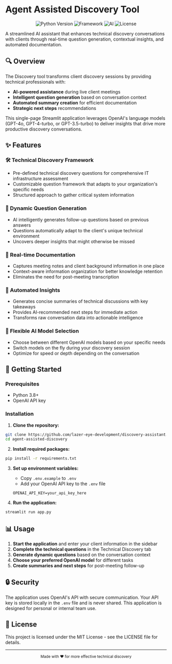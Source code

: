 # Agent Assisted Discovery Tool

<p align="center">
  <img src="https://img.shields.io/badge/Python-3.8+-blue.svg" alt="Python Version">
  <img src="https://img.shields.io/badge/Framework-Streamlit-FF4B4B.svg" alt="Framework">
  <img src="https://img.shields.io/badge/AI-OpenAI-412991.svg" alt="AI">
  <img src="https://img.shields.io/badge/License-MIT-green.svg" alt="License">
</p>

A streamlined AI assistant that enhances technical discovery conversations with clients through real-time question generation, contextual insights, and automated documentation.






## 🔍 Overview

The Discovery tool transforms client discovery sessions by providing technical professionals with:

- **AI-powered assistance** during live client meetings
- **Intelligent question generation** based on conversation context
- **Automated summary creation** for efficient documentation
- **Strategic next steps** recommendations

This single-page Streamlit application leverages OpenAI's language models (GPT-4o, GPT-4-turbo, or GPT-3.5-turbo) to deliver insights that drive more productive discovery conversations.


## ✨ Features

### 🛠️ Technical Discovery Framework
- Pre-defined technical discovery questions for comprehensive IT infrastructure assessment
- Customizable question framework that adapts to your organization's specific needs
- Structured approach to gather critical system information

### 🤖 Dynamic Question Generation
- AI intelligently generates follow-up questions based on previous answers
- Questions automatically adapt to the client's unique technical environment
- Uncovers deeper insights that might otherwise be missed

### 📝 Real-time Documentation
- Captures meeting notes and client background information in one place
- Context-aware information organization for better knowledge retention
- Eliminates the need for post-meeting transcription

### 🧠 Automated Insights
- Generates concise summaries of technical discussions with key takeaways
- Provides AI-recommended next steps for immediate action
- Transforms raw conversation data into actionable intelligence

### 🔄 Flexible AI Model Selection
- Choose between different OpenAI models based on your specific needs
- Switch models on the fly during your discovery session
- Optimize for speed or depth depending on the conversation

## 🚀 Getting Started

### Prerequisites
- Python 3.8+
- OpenAI API key

### Installation

1. **Clone the repository:**
```bash
git clone https://github.com/lazer-eye-development/discovery-assistant.git
cd agent-assisted-discovery
```

2. **Install required packages:**
```bash
pip install -r requirements.txt
```

3. **Set up environment variables:**
   - Copy `.env.example` to `.env`
   - Add your OpenAI API key to the `.env` file
   ```
   OPENAI_API_KEY=your_api_key_here
   ```

4. **Run the application:**
```bash
streamlit run app.py
```

## 📊 Usage

1. **Start the application** and enter your client information in the sidebar
2. **Complete the technical questions** in the Technical Discovery tab
3. **Generate dynamic questions** based on the conversation context
4. **Choose your preferred OpenAI model** for different tasks
5. **Create summaries and next steps** for post-meeting follow-up

## 🔒 Security

The application uses OpenAI's API with secure communication. Your API key is stored locally in the `.env` file and is never shared. This application is designed for personal or internal team use.

## 📄 License

This project is licensed under the MIT License - see the LICENSE file for details.


---

<p align="center">
  <small>Made with ❤️ for more effective technical discovery</small>
</p>
